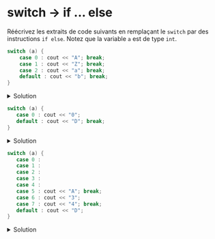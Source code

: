 # switch -> if ... else 
 
Réécrivez les extraits de code suivants en remplaçant le `switch` par des instructions `if else`. Notez que 
la variable `a` est de type `int`. 

~~~cpp 
switch (a) {
    case 0 : cout << "A"; break;
    case 1 : cout << "Z"; break;
    case 2 : cout << "a"; break; 
    default : cout << "b"; break;
}
~~~

<details>
<summary>Solution</summary>

~~~cpp 
if (a == 0) {
   cout << "A";
} else if (a == 1) {
   cout << "Z";
} else if (a == 2) {
   cout << "a";
} else {
   cout << "b";
}          
~~~
</details>

~~~cpp 
switch (a) {
   case 0 : cout << "0"; 
   default : cout << "D"; break;
}
~~~


<details>
<summary>Solution</summary>

~~~cpp 
if (a == 0) {
   cout << "0";
}
cout << "D";    
~~~
</details>

~~~cpp 
switch (a) {
   case 0 : 
   case 1 : 
   case 2 : 
   case 3 : 
   case 4 : 
   case 5 : cout << "A"; break;
   case 6 : cout << "3"; 
   case 7 : cout << "4"; break; 
   default : cout << "D"; 
}
~~~

<details>
<summary>Solution</summary>

~~~cpp 
if (a >= 0 and a <= 5) {
   cout << "A";
} else if (a == 6) {
   cout << "34";
} else if (a == 7) {
   cout << "4";
} else {
   cout << "D";
}             
~~~
</details>
